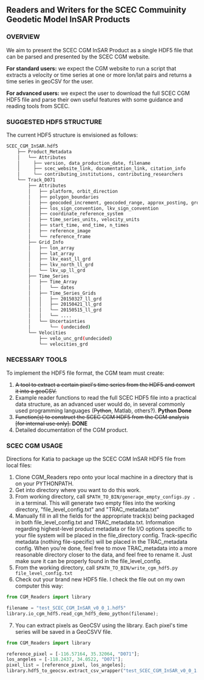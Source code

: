 ## Readers and Writers for the SCEC Commuinity Geodetic Model InSAR Products

### OVERVIEW
We aim to present the SCEC CGM InSAR Product as a single HDF5 file that can be parsed and presented by the SCEC CGM website. 

**For standard users:** we expect the CGM website to run a script that extracts a velocity or time series at one or more lon/lat pairs and returns a time series in geoCSV for the user.   

**For advanced users:** we expect the user to download the full SCEC CGM HDF5 file and parse their own useful features with some guidance and reading tools from SCEC. 


### SUGGESTED HDF5 STRUCTURE 

The current HDF5 structure is envisioned as follows: 
```bash
SCEC_CGM_InSAR.hdf5
    ├── Product_Metadata
    │   └── Attributes
    │     ├── version, data_production_date, filename
    │     ├── scec_website_link, documentation_link, citation_info 
    │     └── contributing_institutions, contributing_researchers 
    └── Track_D071
        ├── Attributes
        │   ├── platform, orbit_direction
        │   ├── polygon_boundaries
        │   ├── geocoded_increment, geocoded_range, approx_posting, grdsample_flags
        │   ├── los_sign_convention, lkv_sign_convention
        │   ├── coordinate_reference_system
        │   ├── time_series_units, velocity_units
        │   ├── start_time, end_time, n_times
        │   ├── reference_image
        │   └── reference_frame
        ├── Grid_Info
        │   ├── lon_array
        │   ├── lat_array
        │   ├── lkv_east_ll_grd
        │   ├── lkv_north_ll_grd
        │   └── lkv_up_ll_grd   
        ├── Time_Series
        │   ├── Time_Array
        │   │   └── dates
        │   ├── Time_Series_Grids
        │   │   ├── 20150327_ll_grd
        │   │   ├── 20150421_ll_grd
        │   │   └── 20150515_ll_grd
        │   │   └── ....
        │   └── Uncertainties
        │       └── (undecided)
        └── Velocities
            ├── velo_unc_grd(undecided)
            └── velocities_grd
```

### NECESSARY TOOLS
To implement the HDF5 file format, the CGM team must create:
1. ~~A tool to extract a certain pixel's time series from the HDF5 and convert it into a geoCSV.~~ 
2. Example reader functions to read the full SCEC HDF5 file into a practical data structure, as an advanced user would do, in several commonly used programming languages (~~Python~~, Matlab, others?). **Python Done**
3. ~~Function(s) to construct the SCEC CGM HDF5 from the CGM analysis [for internal use only].~~ **DONE**  
4. Detailed documentation of the CGM product.


### SCEC CGM USAGE
Directions for Katia to package up the SCEC CGM InSAR HDF5 file from local files: 

1. Clone CGM_Readers repo onto your local machine in a directory that is on your PYTHONPATH.
2. Get into directory where you want to do this work.  
3. From working directory, call ```$PATH_TO_BIN/generage_empty_configs.py .``` in a terminal.  This will generate two empty files into the working directory, "file_level_config.txt" and "TRAC_metadata.txt"
4. Manually fill in all the fields for the appropriate track(s) being packaged in both file_level_config.txt and TRAC_metadata.txt. Information regarding highest-level product metadata or file I/O options specific to your file system will be placed in the file_directory config. Track-specific metadata (nothing file-specific) will be placed in the TRAC_metadata config. When you're done, feel free to move TRAC_metadata into a more reasonable directory closer to the data, and feel free to rename it. Just make sure it can be properly found in the file_level_config.
5. From the working directory, call ```$PATH_TO_BIN/write_cgm_hdf5.py file_level_config.txt```
6. Check out your brand new HDF5 file.  I check the file out on my own computer this way: 
```python
from CGM_Readers import library

filename = "test_SCEC_CGM_InSAR_v0_0_1.hdf5"
library.io_cgm_hdf5.read_cgm_hdf5_demo_python(filename);
```

7. You can extract pixels as GeoCSV using the library. Each pixel's time series will be saved in a GeoCSVV file. 
 ```python
from CGM_Readers import library

reference_pixel = [-116.57164, 35.32064, "D071"];
los_angeles = [-118.2437, 34.0522, "D071"];
pixel_list = [reference_pixel, los_angeles];
library.hdf5_to_geocsv.extract_csv_wrapper("test_SCEC_CGM_InSAR_v0_0_1.hdf5", pixel_list, ".");
```
